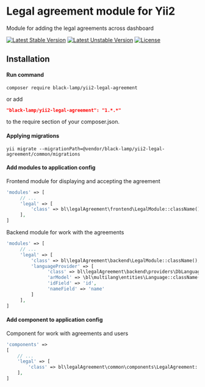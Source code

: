 Legal agreement module for Yii2
===============================
Module for adding the legal agreements across dashboard

[![Latest Stable Version](https://poser.pugx.org/black-lamp/yii2-legal-agreement/v/stable)](https://packagist.org/packages/black-lamp/yii2-legal-agreement)
[![Latest Unstable Version](https://poser.pugx.org/black-lamp/yii2-legal-agreement/v/unstable)](https://packagist.org/packages/black-lamp/yii2-legal-agreement)
[![License](https://poser.pugx.org/black-lamp/yii2-legal-agreement/license)](https://packagist.org/packages/black-lamp/yii2-legal-agreement)

Installation
------------
#### Run command
```
composer require black-lamp/yii2-legal-agreement
```
or add
```json
"black-lamp/yii2-legal-agreement": "1.*.*"
```
to the require section of your composer.json.
#### Applying migrations
```
yii migrate --migrationPath=@vendor/black-lamp/yii2-legal-agreement/common/migrations
```
#### Add modules to application config
Frontend module for displaying and accepting the agreement
```php
'modules' => [
     // ...
     'legal' => [
         'class' => bl\legalAgreement\frontend\LegalModule::className(),
     ],
]
```
Backend module for work with the agreements
```php
'modules' => [
     // ...
     'legal' => [
         'class' => bl\legalAgreement\backend\LegalModule::className(),
         'languageProvider' => [
               'class' => bl\legalAgreement\backend\providers\DbLanguageProvider::className(),
               'arModel' => \bl\multilang\entities\Language::className(),
               'idField' => 'id',
               'nameField' => 'name'
         ]
     ],
]
```
#### Add component to application config
Component for work with agreements and users
```php
'components' => 
[
    // ...
    'legal' => [
        'class' => bl\legalAgreement\common\components\LegalAgreement::className()
    ],
]
```